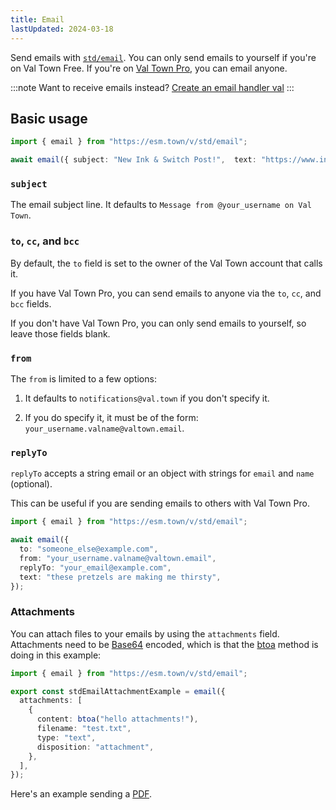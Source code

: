 ```yaml
---
title: Email
lastUpdated: 2024-03-18
---
```


Send emails with [`std/email`](https://www.val.town/v/std/email). You can only send emails to yourself if you're on Val Town Free. If you're on [Val Town Pro](https://www.val.town/pricing), you can email anyone.

:::note
Want to receive emails instead? [Create an email handler val](/types/email/)
:::

## Basic usage

```ts title="Example" val
import { email } from "https://esm.town/v/std/email";

await email({ subject: "New Ink & Switch Post!",  text: "https://www.inkandswitch.com/embark/" });
```

### `subject`

The email subject line. It defaults to `Message from @your_username on Val Town`.

### `to`, `cc`, and `bcc`

By default, the `to` field is set to the owner of the Val Town account that calls it.

If you have Val Town Pro, you can send emails to anyone via the `to`, `cc`, and `bcc` fields.

If you don't have Val Town Pro, you can only send emails to yourself, so leave those fields blank.

### `from`

The `from` is limited to a few options:

1. It defaults to `notifications@val.town` if you don't specify it.

2. If you do specify it, it must be of the form: `your_username.valname@valtown.email`.

### `replyTo`

`replyTo` accepts a string email or an object with strings for `email` and `name` (optional).

This can be useful if you are sending emails to others with Val Town Pro.

```ts title="replyTo" val
import { email } from "https://esm.town/v/std/email";

await email({
  to: "someone_else@example.com",
  from: "your_username.valname@valtown.email",
  replyTo: "your_email@example.com",
  text: "these pretzels are making me thirsty",
});
```

### Attachments

You can attach files to your emails by using the `attachments` field.
Attachments need to be [Base64](https://en.wikipedia.org/wiki/Base64) encoded,
which is that the [btoa](https://developer.mozilla.org/en-US/docs/Web/API/btoa)
method is doing in this example:

```ts title="Attachments example" val
import { email } from "https://esm.town/v/std/email";

export const stdEmailAttachmentExample = email({
  attachments: [
    {
      content: btoa("hello attachments!"),
      filename: "test.txt",
      type: "text",
      disposition: "attachment",
    },
  ],
});
```

Here's an example sending a [PDF](https://www.val.town/v/stevekrouse/sendPDF).
